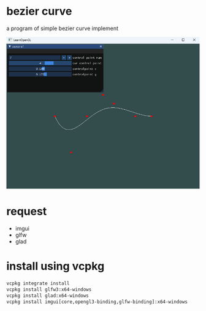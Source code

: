 # bezier curve

a program of simple bezier curve implement

![](show.png)

# request
* imgui
* glfw
* glad

# install using vcpkg
    vcpkg integrate install
    vcpkg install glfw3:x64-windows
    vcpkg install glad:x64-windows
    vcpkg install imgui[core,opengl3-binding,glfw-binding]:x64-windows